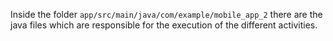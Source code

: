 Inside the folder `app/src/main/java/com/example/mobile_app_2` there are the java files which are responsible for the execution of the different activities. 
